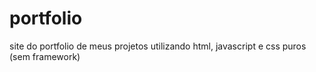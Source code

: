 # portfolio
site do portfolio de meus projetos utilizando html, javascript e css puros (sem framework)
